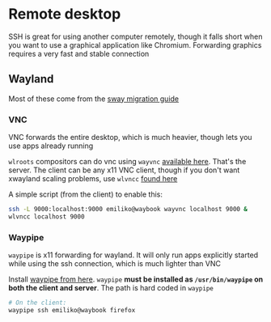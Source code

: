 # Remote desktop

SSH is great for using another computer remotely, though it falls short when you
want to use a graphical application like Chromium. Forwarding graphics requires
a very fast and stable connection

## Wayland

Most of these come from the [sway migration
guide](https://github.com/swaywm/sway/wiki/i3-Migration-Guide)

### VNC

VNC forwards the entire desktop, which is much heavier, though lets you use apps
already running

`wlroots` compositors can do vnc using `wayvnc` [available
here](https://github.com/any1/wayvnc). That's the server. The client can be any
x11 VNC client, though if you don't want xwayland scaling problems, use `wlvncc`
[found here](https://github.com/any1/wlvncc)

A simple script (from the client) to enable this:

```bash
ssh -L 9000:localhost:9000 emiliko@waybook wayvnc localhost 9000 &
wlvncc localhost 9000
```

### Waypipe

`waypipe` is x11 forwarding for wayland. It will only run apps explicitly
started while using the ssh connection, which is much lighter than VNC

Install [waypipe from here](https://gitlab.freedesktop.org/mstoeckl/waypipe).
`waypipe` **must be installed as `/usr/bin/waypipe` on both the client and
server**. The path is hard coded in `waypipe`

```bash
# On the client:
waypipe ssh emiliko@waybook firefox
```
